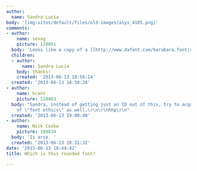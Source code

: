 ```yaml
---
author:
  name: Sandra Lucia
body: '[img:sites/default/files/old-images/asys_4105.png]'
comments:
- author:
    name: sevag
    picture: 120891
  body: 'Looks like a copy of a [[http://www.dafont.com/harabara.font|copy]]. '
  children:
  - author:
      name: Sandra Lucia
    body: thanks!
    created: '2013-06-13 18:56:14'
  created: '2013-06-13 18:50:28'
- author:
    name: hrant
    picture: 110403
  body: "Sandra, instead of getting just an ID out of this, try to acquire an idea
    of \"font ethics\" as well.\r\n\r\nhhp\r\n"
  created: '2013-06-13 19:00:40'
- author:
    name: Nick Cooke
    picture: 109834
  body: 'Is arse. '
  created: '2013-06-13 20:31:32'
date: '2013-06-13 18:44:42'
title: Which is this rounded font?

---
```

